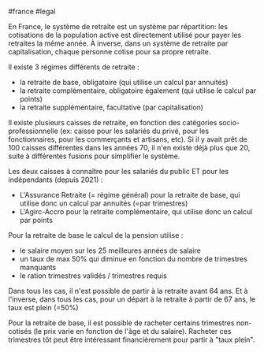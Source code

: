#france #legal 

En France, le système de retraite est un système par répartition: les cotisations de la population active est directement utilisé pour payer les retraites la même année. À inverse, dans un système de retraite par capitalisation, chaque personne cotise pour sa propre retraite.

Il existe 3 régimes différents de retraite :
- la retraite de base, obligatoire (qui utilise un calcul par annuités)
- la retraite complémentaire, obligatoire également (qui utilise le calcul par points)
- la retraite supplémentaire, facultative (par capitalisation)

Il existe plusieurs caisses de retraite, en fonction des catégories socio-professionnelle (ex: caisse pour les salariés du privé, pour les fonctionnaires, pour les commerçants et artisans, etc). Si il y avait prêt de 100 caisses différentes dans les années 70, il n'en existe déjà plus que 20, suite à différentes fusions pour simplifier le système.

Les deux caisses à connaître pour les salariés du public ET pour les indépendants (depuis 2021) :
- L'Assurance Retraite (= régime général) pour la retraite de base, qui utilise donc un calcul par annuités (=par trimestres)
- L'Agirc-Accro pour la retraite complémentaire, qui utilise donc un calcul par points 

Pour la retraite de base le calcul de la pension utilise :
- le salaire moyen sur les 25 meilleures années de salaire 
- un taux de max 50% qui diminue en fonction du nombre de trimestres manquants
- le ration trimestres validés / trimestres requis

Dans tous les cas, il n'est possible de partir à la retraite avant 64 ans. Et à l'inverse, dans tous les cas, pour un départ à la retraite à partir de 67 ans, le taux est plein (=50%)

Pour la retraite de base, il est possible de racheter certains trimestres non-cotisés (le prix varie en fonction de l'âge et du salaire). Racheter ces trimestres tôt peut être intéressant financièrement pour partir à "taux plein".


